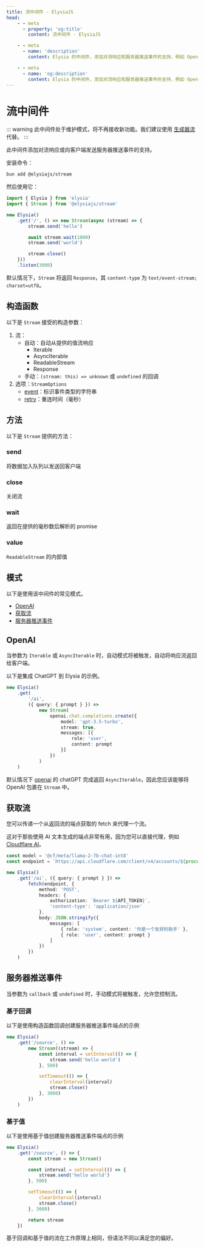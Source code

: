 ```yaml
---
title: 流中间件 - ElysiaJS
head:
    - - meta
      - property: 'og:title'
        content: 流中间件 - ElysiaJS

    - - meta
      - name: 'description'
        content: Elysia 的中间件，添加对流响应和服务器推送事件的支持，例如 OpenAI 集成。首先通过 "bun add @elysiajs/stream" 安装中间件。

    - - meta
      - name: 'og:description'
        content: Elysia 的中间件，添加对流响应和服务器推送事件的支持，例如 OpenAI 集成。首先通过 "bun add @elysiajs/stream" 安装中间件。
---
```


# 流中间件

::: warning
此中间件处于维护模式，将不再接收新功能。我们建议使用 [生成器流](/essential/handler#stream) 代替。
:::

此中间件添加对流响应或向客户端发送服务器推送事件的支持。

安装命令：
```bash
bun add @elysiajs/stream
```

然后使用它：
```typescript
import { Elysia } from 'elysia'
import { Stream } from '@elysiajs/stream'

new Elysia()
    .get('/', () => new Stream(async (stream) => {
        stream.send('hello')

        await stream.wait(1000)
        stream.send('world')

        stream.close()
    }))
    .listen(3000)
```

默认情况下，`Stream` 将返回 `Response`，其 `content-type` 为 `text/event-stream; charset=utf8`。

## 构造函数
以下是 `Stream` 接受的构造参数：
1. 流：
    - 自动：自动从提供的值流响应
        - Iterable
        - AsyncIterable
        - ReadableStream
        - Response
    - 手动：`(stream: this) => unknown` 或 `undefined` 的回调
2. 选项：`StreamOptions`
    - [event](https://developer.mozilla.org/en-US/docs/Web/API/Server-sent_events/Using_server-sent_events#event)：标识事件类型的字符串
    - [retry](https://developer.mozilla.org/en-US/docs/Web/API/Server-sent_events/Using_server-sent_events#retry)：重连时间（毫秒）

## 方法
以下是 `Stream` 提供的方法：

### send
将数据加入队列以发送回客户端

### close
关闭流

### wait
返回在提供的毫秒数后解析的 promise

### value
`ReadableStream` 的内部值

## 模式
以下是使用该中间件的常见模式。
- [OpenAI](#openai)
- [获取流](#fetch-stream)
- [服务器推送事件](#server-sent-event)

## OpenAI
当参数为 `Iterable` 或 `AsyncIterable` 时，自动模式将被触发，自动将响应流返回给客户端。

以下是集成 ChatGPT 到 Elysia 的示例。

```ts
new Elysia()
    .get(
        '/ai',
        ({ query: { prompt } }) =>
            new Stream(
                openai.chat.completions.create({
                    model: 'gpt-3.5-turbo',
                    stream: true,
                    messages: [{
                        role: 'user',
                        content: prompt
                    }]
                })
            )
    )
```

默认情况下 [openai](https://npmjs.com/package/openai) 的 chatGPT 完成返回 `AsyncIterable`，因此您应该能够将 OpenAI 包裹在 `Stream` 中。

## 获取流
您可以传递一个从返回流的端点获取的 fetch 来代理一个流。

这对于那些使用 AI 文本生成的端点非常有用，因为您可以直接代理，例如 [Cloudflare AI](https://developers.cloudflare.com/workers-ai/models/llm/#examples---chat-style-with-system-prompt-preferred)。
```ts
const model = '@cf/meta/llama-2-7b-chat-int8'
const endpoint = `https://api.cloudflare.com/client/v4/accounts/${process.env.ACCOUNT_ID}/ai/run/${model}`

new Elysia()
    .get('/ai', ({ query: { prompt } }) =>
        fetch(endpoint, {
            method: 'POST',
            headers: {
                authorization: `Bearer ${API_TOKEN}`,
                'content-type': 'application/json'
            },
            body: JSON.stringify({
                messages: [
                    { role: 'system', content: '你是一个友好的助手' },
                    { role: 'user', content: prompt }
                ]
            })
        })
    )
```

## 服务器推送事件
当参数为 `callback` 或 `undefined` 时，手动模式将被触发，允许您控制流。

### 基于回调
以下是使用构造函数回调创建服务器推送事件端点的示例

```ts
new Elysia()
    .get('/source', () =>
        new Stream((stream) => {
            const interval = setInterval(() => {
                stream.send('hello world')
            }, 500)

            setTimeout(() => {
                clearInterval(interval)
                stream.close()
            }, 3000)
        })
    )
```

### 基于值
以下是使用基于值创建服务器推送事件端点的示例

```ts
new Elysia()
    .get('/source', () => {
        const stream = new Stream()

        const interval = setInterval(() => {
            stream.send('hello world')
        }, 500)

        setTimeout(() => {
            clearInterval(interval)
            stream.close()
        }, 3000)

        return stream
    })
```

基于回调和基于值的流在工作原理上相同，但语法不同以满足您的偏好。